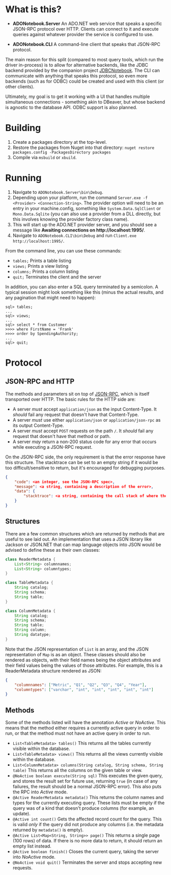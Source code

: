 # What is this?

- **ADONotebook.Server** An ADO.NET web service that speaks a specific 
  JSON-RPC protocol over HTTP. Clients can connect to it and execute
  queries against whatever provider the service is configured to use.

- **ADONotebook.CLI** A command-line client that speaks that JSON-RPC 
  protocol.

The main reason for this split (compared to most query tools, which run the
driver in-process) is to allow for alternative backends, like the JDBC backend
provided by the companion project
[JDBCNotebook](https://github.com/adamnew123456/jdbcnotebook). The CLI can
communicate with anything that speaks this protocol, so even more backends
(such as for ODBC) could be created and used with this client (or other
clients).

Ultimately, my goal is to get it working with a UI that handles multiple
simultaneous connections - something akin to DBeaver, but whose backend
is agnostic to the database API. ODBC support is also planned.

# Building

1. Create a packages directory at the top-level.
2. Restore the packages from Nuget into that directory: `nuget restore packages.config -PackagesDirectory packages`
3. Compile via `msbuild` or `xbuild`.

# Running

1. Navigate to `ADONotebook.Server\bin\Debug`.
2. Depending upon your platform, run the command 
   `Server.exe -f <Provider> <Connection-String>`. The provider option will 
   need to be an entry in your machine.config, something like 
   `System.Data.SqlClient` or `Mono.Data.Sqlite` (you can also use a provider 
   from a DLL directly, but this involves knowing the provider factory class name).
3. This will start up the ADO.NET provider server, and you should see a message like **Awaiting connections on http://localhost:1995/**.
4. Navigate to `ADONotebook.CLI\bin\Debug` and run `Client.exe http://localhost:1995/`.

From the command line, you can use these commands:

- `tables;` Prints a table listing
- `views;` Prints a view listing
- `columns;` Prints a column listing
- `quit;` Terminates the client and the server

In addition, you can also enter a SQL query terminated by a semicolon. A typical
session might look something like this (minus the actual results, and any
pagination that might need to happen):

```
sql> tables;
...
sql> views;
...
sql> select * from Customer
>>>> where FirstName = 'Frank'
>>>> order by SpendingAuthority;
...
sql> quit;
```

# Protocol
## JSON-RPC and HTTP

The methods and parameters sit on top of
[JSON-RPC](http://www.jsonrpc.org/specification), which is itself transported
over HTTP. The basic rules for the HTTP side are:

- A server *must* accept `application/json` as the input Content-Type. It
  *should* fail any request that doesn't have that Content-Type.
- A server *must* use either `application/json` or `application/json-rpc` as
  its output Content-Type.
- A server *must* accept `POST` requests on the path `/`. It *should* fail any
  request that doesn't have that method or path.
- A server *may* return a non-200 status code for any error that occurs while 
  executing a JSON-RPC request.
  
On the JSON-RPC side, the only requirement is that the error response have this
structure. The stacktrace can be set to an empty string if it would be too
difficult/sensitive to return, but it's encouraged for debugging purposes.

```json
{
    "code": <an integer, see the JSON-RPC spec>,
    "message": <a string, containing a description of the error>,
    "data": {
        "stacktrace": <a string, containing the call stack of where the process failed>
    }
}
```

## Structures

There are a few common structures which are returned by methods that are useful
to see laid out. An implementation that uses a JSON library like Jackson or
JSON.NET that can map language objects into JSON would be advised to define
these as their own classes:

```java
class ReaderMetadata {
    List<String> columnnames;
    List<String> columntypes;
}

class TableMetadata {
    String catalog;
    String schema;
    String table;
}

class ColumnMetadata {
    String catalog;
    String schema;
    String table;
    String column;
    String datatype;
}
```

Note that the JSON representation of `List` is an array, and the JSON
representation of `Map` is as an object. These classes should also be rendered
as objects, with their field names being the object attributes and their field
values being the values of those attributes. For example, this is a
ReaderMetadata structure rendered as JSON:

```json
{
    "columnnames": ["Metric", "Q1", "Q2", "Q3", "Q4", "Year"],
    "columntypes": ["varchar", "int", "int", "int", "int", "int"]
}
```

## Methods

Some of the methods listed will have the annotation *Active* or *NoActive*.
This means that the method either requires a currently active query in order to
run, or that the method must not have an active query in order to run.

- `List<TableMetadata> tables()` This returns all the tables currently visible 
  within the database.
- `List<TableMetadata> views()` This returns all the views currently visible 
  within the database.
- `List<ColumnMetadata> columns(String catalog, String schema, String table)` 
  This returns all the columns on the given table or view.
- `@NoActive boolean execute(String sql)` This executes the given query, and
  stores the result set for future use, returning `true` (in case of any 
  failures, the result should be a normal JSON-RPC error). This also puts the 
  RPC into *Active* mode.
- `@Active ReaderMetadata metadata()` This returns the column names and types
  for the currently executing query. These lists must be empty if the
  query was of a kind that doesn't produce columns (for example, an update).
- `@Active int count()` Gets the affected record count for the query. This is
  valid *only* if the query did not produce any columns (i.e. the metadata 
  returned by `metadata()` is empty).
- `@Active List<Map<String, String>> page()` This returns a single page (100
  rows) of data. If there is no more data to return, it should return an empty
  list instead.
- `@Active boolean finish()` Closes the current query, taking the server into
  *NoActive* mode.
- `@NoActive void quit()` Terminates the server and stops accepting new requests.
